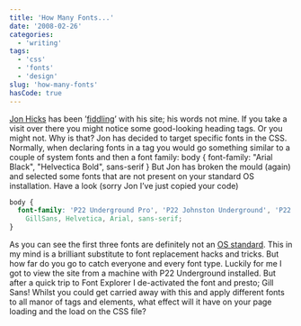 ```yaml
---
title: 'How Many Fonts...'
date: '2008-02-26'
categories:
  - 'writing'
tags:
  - 'css'
  - 'fonts'
  - 'design'
slug: 'how-many-fonts'
hasCode: true
---
```


[Jon Hicks](https://www.hicksdesign.co.uk/) has been ’[fiddling](https://www.hicksdesign.co.uk/journal/fiddling)’ with his site; his words not mine. If you take a visit over there you might notice some good-looking heading tags. Or you might not. Why is that? Jon has decided to target specific fonts in the CSS. Normally, when declaring fonts in a tag you would go something similar to a couple of system fonts and then a font family: body { font-family: "Arial Black", "Helvectica Bold", sans-serif } But Jon has broken the mould (again) and selected some fonts that are not present on your standard OS installation. Have a look (sorry Jon I’ve just copied your code)

```css
body {
  font-family: 'P22 Underground Pro', 'P22 Johnston Underground', 'P22 Underground', 'Gill Sans', 'Gill Sans MT',
    GillSans, Helvetica, Arial, sans-serif;
}
```

As you can see the first three fonts are definitely not an [OS standard](https://www.ampsoft.net/webdesign-l/WindowsMacFonts.html). This in my mind is a brilliant substitute to font replacement hacks and tricks. But how far do you go to catch everyone and every font type. Luckily for me I got to view the site from a machine with P22 Underground installed. But after a quick trip to Font Explorer I de-activated the font and presto; Gill Sans! Whilst you could get carried away with this and apply different fonts to all manor of tags and elements, what effect will it have on your page loading and the load on the CSS file?
